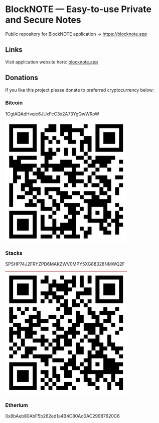 # BlockNOTE — Easy-to-use Private and Secure  Notes

Public repository for BlockNOTE application → https://blocknote.app


## Links

Visit application website here: [blocknote.app](https://blocknote.app/)


## Donations

If you like this project please donate to preferred cryptocurrency below:

### Bitcoin

1CgtAQAdHvqic6JUxFcC3x2A73YgQwWRoW

<p>
  <img src="https://github.com/ruslankonev/BlockNOTE/blob/master/img/bitcoin.png?raw=true">
</p>

### Stacks

SPSHP74J2FRYZPD6MAKZWV0MPY5XG88328NMWQ2F

<p>
  <img src="https://github.com/ruslankonev/BlockNOTE/blob/master/img/stacks.png?raw=true">
</p>

### Etherium

0x8bAeb80AbF5b262ed1a4B4C80Ad0AC29987620C6
